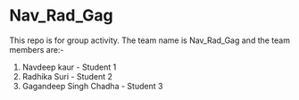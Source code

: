 # Nav_Rad_Gag

This repo is for group activity. The team name is Nav_Rad_Gag and the team members are:-
1) Navdeep kaur - Student 1
2) Radhika Suri - Student 2
3) Gagandeep Singh Chadha - Student 3

